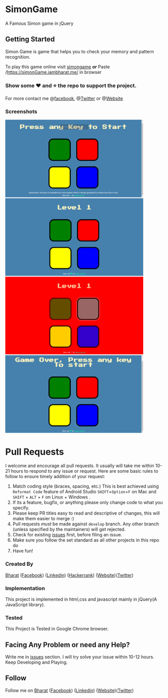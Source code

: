 # SimonGame
A Famous Simon game in jQuery

## Getting Started
Simon Game is game that helps you to check your memory and pattern recognition.

To play this game online visit [simongame](https://simonGame.iambharat.me/) 
***or*** 
Paste /https://simonGame.iambharat.me/ in browser

### Show some :heart: and :star: the repo to support the project. 
For more contact me @[facebook](https://www.facebook.com/bharatagsrwal), @[Twitter](https://www.twitter.com/bharatagsrwal) or @[Website](https://simonGame.iambharat.me/)
### Screenshots
<img src="/ScreenShots/Simon1.png" height="245em" /> <img src="/ScreenShots/simon2.png" height="245em" />
<img src="/ScreenShots/simon3.png" height="245em" /> <img src="/ScreenShots/simon4.png" height="245em" />

# Pull Requests

I welcome and encourage all pull requests. It usually will take me within 10-21 hours to respond to any issue or request. Here are some basic rules to follow to ensure timely addition of your request:

1.  Match coding style (braces, spacing, etc.) This is best achieved using `Reformat Code` feature of Android Studio `SHIFT`+`Option`+`F` on Mac and `SHIFT` + `ALT` + `F` on Linux + Windows .
2.  If its a feature, bugfix, or anything please only change code to what you specify.
3.  Please keep PR titles easy to read and descriptive of changes, this will make them easier to merge :)
4.  Pull requests _must_ be made against `develop` branch. Any other branch (unless specified by the maintainers) will get rejected.
5.  Check for existing [issues](https://github.com/bharatagsrwal/simonGame/issues) first, before filing an issue.
6.  Make sure you follow the set standard as all other projects in this repo do
7.  Have fun!

### Created By
[Bharat](https://github.com/bharatagsrwal) ([Facebook](https://www.facebook.com/bharatagsrwal)) ([Linkedin](https://www.linkedin.com/in/bharatagsrwal)) ([Hackerrank](https://www.hackerrank.com/bharatagsrwal))
([Website](https://iambharat.me))([Twitter](https://www.twitter.com/bharatagsrwal))

### Implementation

This project is implemented in html,css and javascript mainly in jQuery(A JavaScript library).

### Tested

This Project is Tested in Google Chrome browser.


## Facing Any Problem or need any Help?
Write me in [issues](https://github.com/bharatagsrwal/simonGame/issues) section. I will try solve your issue within 10-12 hours.
Keep Developing and Playing.

## Follow
Follow me on 
[Bharat](https://github.com/bharatagsrwal) ([Facebook](https://www.facebook.com/bharatagsrwal)) ([Linkedin](https://www.linkedin.com/in/bharatagsrwal))
([Website](https://iambharat.me))([Twitter](https://www.twitter.com/bharatagsrwal))
